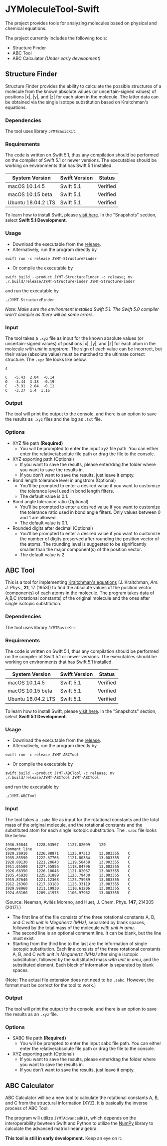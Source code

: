 # JYMoleculeTool-Swift
The project provides tools for analyzing molecules based on physical and chemical equations.

The project currently includes the following tools:
- Structure Finder
- ABC Tool
- ABC Calculator *(Under early development)*

## Structure Finder
Structure Finder provides the ability to calculate the possible structures of a molecule from the known absolute values (or uncertain-signed values) of positions |x|, |y|, and |z| for each atom in the molecule. The latter data can be obtained via the single isotope substitution based on Kraitchman's equations.

### Dependencies
The tool uses library `JYMTBasicKit`.

### Requirements
The code is written on Swift 5.1, thus any compilation should be performed on the compiler of Swift 5.1 or newer versions. The executables should be working on environments that has Swift 5.1 installed.

|System Version|Swift Version|Status|
|---|---|---|
|macOS 10.14.5|Swift 5.1|Verified|
|macOS 10.15 beta|Swift 5.1|Verified|
|Ubuntu 18.04.2 LTS|Swift 5.1|Verified|

To learn how to install Swift, please [visit here](https://swift.org/download/#snapshots). In the "Snapshots" section, select **Swift 5.1 Development**.

### Usage
- Download the executable from the [release](https://github.com/jerry0317/JYMoleculeTool-Swift/releases/latest).
- Alternatively, run the program directly by
```
swift run -c release JYMT-StructureFinder
```
- Or compile the executable by
```
swift build --product JYMT-StructureFinder -c release; mv ./.build/release/JYMT-StructureFinder JYMT-StructureFinder
```
and run the executable by
```
./JYMT-StructureFinder
```

*Note: Make sure the environment installed Swift 5.1. The Swift 5.0 compiler won't compile as there will be some errors.*

### Input
The tool takes a `.xyz` file as input for the known absolute values (or uncertain-signed values) of positions |x|, |y|, and |z| for each atom in the molecule *with unit in angstrom*. The sign of each value can be incorrect, but their value (absolute value) must be matched to the ultimate correct structure. The `.xyz` file looks like below.

```
4

C   -5.43  2.04  -0.14
O   -3.44  3.38  -0.19
C   -3.91  2.04  -0.11
C   -3.37  1.4  1.16
```

### Output
The tool will print the output to the console, and there is an option to save the results as `.xyz` files and the log as `.txt` file.

### Options
- XYZ file path **(Required)**
  - You will be prompted to enter the input xyz file path. You can either enter the relative/absolute file path or drag the file to the console.
- XYZ exporting path (Optional)
  - If you want to save the results, please enter/drag the folder where you want to save the results in.
  - If you don't want to save the results, just leave it empty.
- Bond length tolerance level in angstrom (Optional)
  - You'll be prompted to enter a desired value if you want to customize the tolerance level used in bond length filters.
  - The default value is 0.1.
- Bond angle tolerance ratio (Optional)
  - You'll be prompted to enter a desired value if you want to customize the tolerance ratio used in bond angle filters. Only values between 0 and 1 are allowed.
  - The default value is 0.1.
- Rounded digits after decimal (Optional)
  - You'll be prompted to enter a desired value if you want to customize the number of digits preserved after rounding the position vector of the atoms. The rounding level is suggested to be significantly smaller than the major component(s) of the position vector.
  - The default value is 2.

## ABC Tool
This is a tool for implementing [Kraitchman's equations](https://doi.org/10.1119/1.1933338) (J. Kraitchman, *Am. J. Phys.*, **21**, 17 (1953)) to find the absolute values of the position vector (components) of each atoms in the molecule. The program takes data of A,B,C (rotational constants) of the original molecule and the ones after single isotopic substitution.

### Dependencies
The tool uses library `JYMTBasicKit`.

### Requirements
The code is written on Swift 5.1, thus any compilation should be performed on the compiler of Swift 5.1 or newer versions. The executables should be working on environments that has Swift 5.1 installed.

|System Version|Swift Version|Status|
|---|---|---|
|macOS 10.14.5|Swift 5.1|Verified|
|macOS 10.15 beta|Swift 5.1|Verified|
|Ubuntu 18.04.2 LTS|Swift 5.1|Verified|

To learn how to install Swift, please [visit here](https://swift.org/download/#snapshots). In the "Snapshots" section, select **Swift 5.1 Development**.

### Usage
- Download the executable from the [release](https://github.com/jerry0317/JYMoleculeTool-Swift/releases/latest).
- Alternatively, run the program directly by
```
swift run -c release JYMT-ABCTool
```
- Or compile the executable by
```
swift build --product JYMT-ABCTool -c release; mv ./.build/release/JYMT-ABCTool JYMT-ABCTool
```
and run the executable by
```
./JYMT-ABCTool
```

### Input
The tool takes a `.sabc` file as input for the rotational constants and the total mass of the original molecule, and the rotational constants and the substituted atom for each single isotopic substitution. The `.sabc` file looks like below.

```
1936.55844    1228.63567    1127.02099    120
Comment line
1929.20910    1226.98871    1125.97313    13.003355    C
1935.85590    1222.67766    1121.80384    13.003355    C
1928.89130    1221.20643    1119.50458    13.003355    C
1911.05500    1227.55856    1118.84796    13.003355    C
1926.66350    1226.18046    1121.82067    13.003355    C
1935.45920    1225.01889    1123.79430    13.003355    C
1915.87640    1221.12368    1125.75989    13.003355    C
1912.26360    1217.63188    1123.33119    13.003355    C
1929.98960    1211.19930    1110.61206    13.003355    C
1924.63160    1209.41975    1106.97962    13.003355    C
```

(Source: Neeman, Avilés Moreno, and Huet, J. Chem. Phys. **147**, 214305 (2017).)

- The first line of the file consists of the three rotational constants A, B, and C *with unit in Megahertz (MHz)*, separated by blank spaces, followed by the total mass of the molecule *with unit in amu*.
- The second line is an optional comment line. It can be blank, but the line must exist.
- Starting from the third line to the last are the information of single isotopic substitution. Each line consists of the three rotational constants A, B, and C *with unit in Megahertz (MHz)* after single isotopic substitution, followed by the substituted mass *with unit in amu*, and the substituted element. Each block of information is separated by blank spaces.

(Note: The actual file extension does not need to be `.sabc`. However, the format must be correct for the tool to work.)

### Output
The tool will print the output to the console, and there is an option to save the results as an `.xyz` file.

### Options
- SABC file path **(Required)**
  - You will be prompted to enter the input sabc file path. You can either enter the relative/absolute file path or drag the file to the console.
- XYZ exporting path (Optional)
  - If you want to save the results, please enter/drag the folder where you want to save the results in.
  - If you don't want to save the results, just leave it empty.

## ABC Calculator
ABC Calculator will be a new tool to calculate the rotational constants A, B, and C from the structural information (XYZ). It is basically the inverse process of ABC Tool.

The program will utilize `JYMTAdvancedKit`, which depends on the interoperability bewteen Swift and Python to utilize the [NumPy](https://numpy.org) library to calculate the advanced matrix linear algebra.

**This tool is still in early development.** Keep an eye on it.
